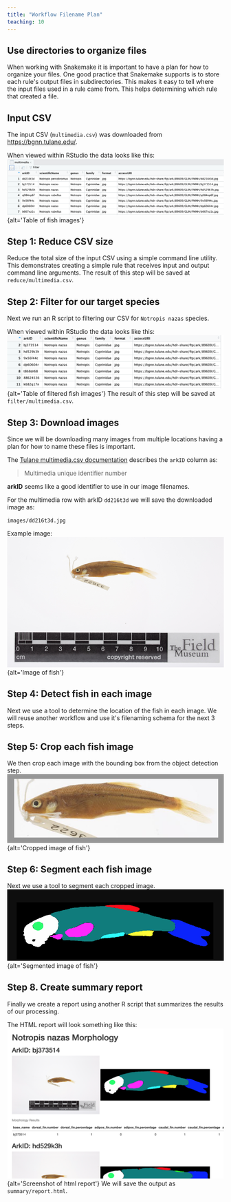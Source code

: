 ```yaml
---
title: "Workflow Filename Plan"
teaching: 10
---
```


## Use directories to organize files
When working with Snakemake it is important to have a plan for how to organize your files.
One good practice that Snakemake supports is to store each rule's output files in subdirectories.
This makes it easy to tell where the input files used in a rule came from. This helps 
determining which rule that created a file.

## Input CSV
The input CSV (`multimedia.csv`) was downloaded from https://bgnn.tulane.edu/.

When viewed within RStudio the data looks like this:
![multimedia CSV screenshot](files/multimedia.png){alt='Table of fish images'}


## Step 1: Reduce CSV size
Reduce the total size of the input CSV using a simple command line utility.
This demonstrates creating a simple rule that receives input and output command line arguments.
The result of this step will be saved at `reduce/multimedia.csv`.

## Step 2: Filter for our target species
Next we run an R script to filtering our CSV for `Notropis nazas` species.

When viewed within RStudio the data looks like this:
![filtered CSV screenshot](files/filtered.png){alt='Table of filtered fish images'}
The result of this step will be saved at `filter/multimedia.csv`.

## Step 3: Download images
Since we will be downloading many images from multiple locations  having a plan for how to name these files is important.

The [Tulane multimedia.csv documentation](https://bgnn.tulane.edu/) describes the `arkID` column as:

> Multimedia unique identifier number

__arkID__ seems like a good identifier to use in our image filenames.

For the multimedia row with arkID `dd216t3d` we will save the downloaded image as:
```
images/dd216t3d.jpg
```

Example image:
![minnow image](files/bj373514.png){alt='Image of fish'}


## Step 4: Detect fish in each image
Next we use a tool to determine the location of the fish in each image.
We will reuse another workflow and use it's filenaming schema for the next 3 steps.

## Step 5: Crop each fish image
We then crop each image with the bounding box from the object detection step.
![cropped minnow image](files/bj373514_crop.png){alt='Cropped image of fish'}

## Step 6: Segment each fish image
Next we use a tool to segment each cropped image.
![segmented minnow image](files/bj373514_seg.png){alt='Segmented image of fish'}

## Step 8. Create summary report
Finally we create a report using another R script that summarizes the results of our processing.

The HTML report will look something like this:
![final report screenshot](files/report.png){alt='Screenshot of html report'}
We will save the output as `summary/report.html`.

